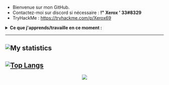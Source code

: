 - Bienvenue sur mon GitHub.
- Contactez-moi sur discord si nécessaire : **!" Xerox ' 33#8329**
- TryHackMe : https://tryhackme.com/p/Xerox69

<details>
 <summary><strong>Ce que j'apprends/travaille en ce moment :</strong></summary>
</details>

---
![My statistics](https://github-readme-stats.vercel.app/api?username=X3rox38&show_icons=true&hide=["prs","issues","contribs"])
---
[![Top Langs](https://github-readme-stats.vercel.app/api/top-langs/?username=X3rox38&show_icons=true)](https://github.com/X3rox38)
---
<p align="center">
  <img src="https://komarev.com/ghpvc/?username=X3rox38&color=blue" />
</p>
